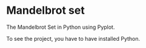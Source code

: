 # Mandelbrot set
The Mandelbrot Set in Python using Pyplot.

To see the project, you have to have installed Python.
